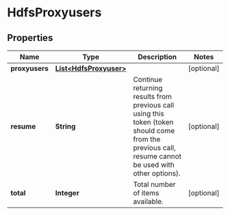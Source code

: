 
# HdfsProxyusers

## Properties
Name | Type | Description | Notes
------------ | ------------- | ------------- | -------------
**proxyusers** | [**List&lt;HdfsProxyuser&gt;**](HdfsProxyuser.md) |  |  [optional]
**resume** | **String** | Continue returning results from previous call using this token (token should come from the previous call, resume cannot be used with other options). |  [optional]
**total** | **Integer** | Total number of items available. |  [optional]




